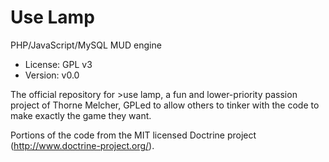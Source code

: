 Use Lamp
========
PHP/JavaScript/MySQL MUD engine
* License: GPL v3
* Version: v0.0

The official repository for >use lamp, a fun and lower-priority passion project of Thorne Melcher, GPLed to allow others
to tinker with the code to make exactly the game they want.

Portions of the code from the MIT licensed Doctrine project (http://www.doctrine-project.org/).

